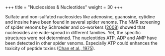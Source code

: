 +++
title = "Nucleosides & Nucleotides"
weight = 30
+++

Sulfate and non-sulfated nucleosides like adenosine, guanosine, cytidine and inosine have been found in several spider venoms. The NMR screening of spider venoms by Schroeder and co-workers ([2008](https://doi.org/10.1073/pnas.0806840105)) showed that nucleosides are wide-spread in different families. Yet, the specific structures were not determined. The nucleotides ATP, ADP and AMP have been detected in other spider venoms. Especially ATP could enhances the toxicity of peptide toxins ([Chan et al., 1975](https://doi.org/10.1016/0041-0101(75)90159-2)).
